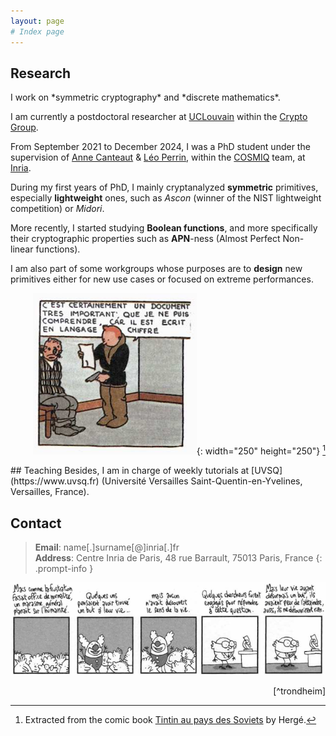 ```yaml
---
layout: page
# Index page
---
```

## Research
<div class="row">
<div class="col-md-8">
I work on *symmetric cryptography* and *discrete mathematics*.

I am currently a postdoctoral researcher at [UCLouvain](https://uclouvain.be) within the [Crypto Group](https://www-crypto.elen.ucl.ac.be/crypto/).

From September 2021 to December 2024, I was a PhD student under the supervision of [Anne Canteaut](https://www.rocq.inria.fr/secret/Anne.Canteaut/) & [Léo Perrin](https://who.paris.inria.fr/Leo.Perrin/), within the [COSMIQ](https://www.rocq.inria.fr/secret/) team, at [Inria](https://www.inria.fr).

During my first years of PhD, I mainly cryptanalyzed **symmetric** primitives, especially **lightweight** ones, such as *Ascon* (winner of the NIST lightweight competition) or *Midori*.

More recently, I started studying **Boolean functions**, and more specifically their cryptographic properties such as **APN**-ness (Almost Perfect Non-linear functions).

I am also part of some workgroups whose purposes are to **design** new primitives either for new use cases or focused on extreme performances.


</div>
<div class="col-md-4 align-self-center" align="right">

![tintin](/assets/img/tintin_chiffre.png){: width="250" height="250"} [^tintin]
</div>
</div>
## Teaching
Besides, I am in charge of weekly tutorials at [UVSQ](https://www.uvsq.fr) (Université Versailles Saint-Quentin-en-Yvelines, Versailles, France).


## Contact

>**Email**: name[.]surname[@]inria[.]fr  
**Address**: Centre Inria de Paris, 48 rue Barrault, 75013 Paris, France
{: .prompt-info }


![trondheim](/assets/img/lewis_trondheim.png) 
<div style="text-align: right"> 
[^trondheim]
</div>

[^tintin]:  Extracted from the comic book [Tintin au pays des Soviets](https://en.wikipedia.org/wiki/Tintin_in_the_Land_of_the_Soviets) by Hergé.
[^trondheim]: Extracted from the comic book [Genèses apocalyptiques](https://www.lassociation.fr/catalogue/geneses-apocalyptiques/) by Lewis Trondheim.
